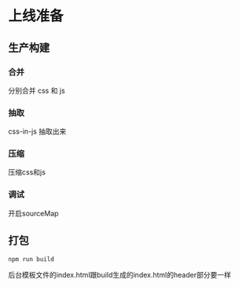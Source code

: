 # 上线准备

## 生产构建

### 合并

分别合并  css 和 js

### 抽取

css-in-js 抽取出来

### 压缩

压缩css和js

### 调试

开启sourceMap

## 打包

```js
npm run build
```

后台模板文件的index.html跟build生成的index.html的header部分要一样